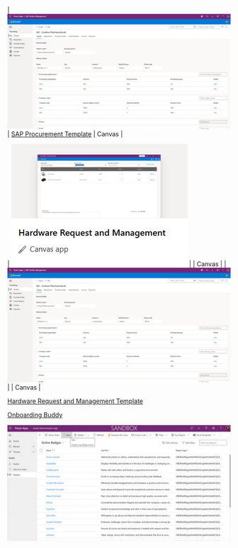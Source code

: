 
| ![Template Screen Shot](Assets/sap.png)               | [SAP Procurement Template](https://appsource.microsoft.com/en-us/product/dynamics-365/powerplatformtemplates.mpa-sapprocurement?tab=Overview)                                  | Canvas                    |

| ![Template Screen Shot](Assets/hardware-request.png)               |                             | Canvas                    |
| ![Template Screen Shot](Assets/sap.png)               |                             | Canvas                    |




[Hardware Request and Management Template](https://appsource.microsoft.com/en-us/product/DynamicsCE/powerplatformtemplates.mpa-hardwarerequest-andmanagement)

[Onboarding Buddy](https://appsource.microsoft.com/en-us/product/dynamics-365/powerplatformtemplates.mpa-onboardingbuddy)





![Template Screen Shot](Assets/kudos.png)  